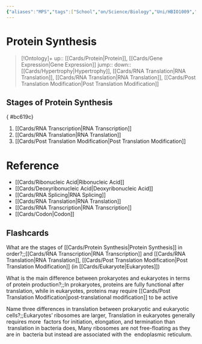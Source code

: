 ```yaml
---
{"aliases":"MPS","tags":["School","on/Science/Biology","Uni/HBIO1009","Uni/LFS252"],"date created":"2022-03-11 Fri","edited":"2023-04-06 Thu","dg-publish":true,"permalink":"/cards/protein-synthesis/","dgPassFrontmatter":true}
---
```


# Protein Synthesis

> [!Ontology]+
> up:: [[Cards/Protein\|Protein]], [[Cards/Gene Expression\|Gene Expression]]
> jump::
> down:: [[Cards/Hypertrophy\|Hypertrophy]], [[Cards/RNA Translation\|RNA Translation]], [[Cards/RNA Translation\|RNA Translation]], [[Cards/Post Translation Modification\|Post Translation Modification]]

## Stages of Protein Synthesis
{ #bc619c}


1. [[Cards/RNA Transcription\|RNA Transcription]]
2. [[Cards/RNA Translation\|RNA Translation]]
3. [[Cards/Post Translation Modification\|Post Translation Modification]]

# Reference

- [[Cards/Ribonucleic Acid\|Ribonucleic Acid]]
- [[Cards/Deoxyribonucleic Acid\|Deoxyribonucleic Acid]]
- [[Cards/RNA Splicing\|RNA Splicing]]
- [[Cards/RNA Translation\|RNA Translation]]
- [[Cards/RNA Transcription\|RNA Transcription]]
- [[Cards/Codon\|Codon]]

## Flashcards

What are the stages of [[Cards/Protein Synthesis\|Protein Synthesis]] in order?;;[[Cards/RNA Transcription\|RNA Transcription]] and [[Cards/RNA Translation\|RNA Translation]], [[Cards/Post Translation Modification\|Post Translation Modification]] (in [[Cards/Eukaryote\|Eukaryotes]])
<!--SR:!2023-12-02,151,270-->

What is the main difference between prokaryotes and eukaryotes in terms of protein production?;;In prokaryotes, proteins are fully functional after translation, while in eukaryotes, proteins may require [[Cards/Post Translation Modification\|post-translational modification]] to be active

Name three differences in translation between prokaryotic and eukaryotic cells?;;Eukaryotes’ ribosomes are larger, Translation in eukaryotes generally requires more  factors for initiation, elongation, and termination than  translation in bacteria does, Many ribosomes are not free-floating as they are in  bacteria but instead are associated with the  endoplasmic reticulum.
